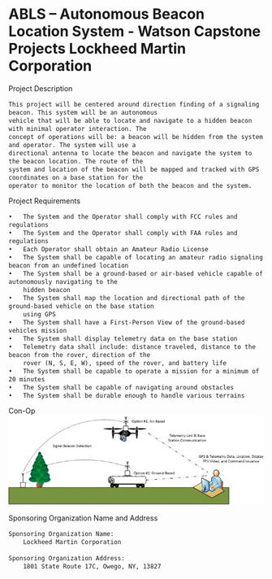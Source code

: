 # ABLS – Autonomous Beacon Location System - Watson Capstone Projects Lockheed Martin Corporation

Project Description

	This project will be centered around direction finding of a signaling beacon. This system will be an autonomous 
	vehicle that will be able to locate and navigate to a hidden beacon with minimal operator interaction. The 
	concept of operations will be: a beacon will be hidden from the system and operator. The system will use a 
	directional antenna to locate the beacon and navigate the system to the beacon location. The route of the
	system and location of the beacon will be mapped and tracked with GPS coordinates on a base station for the 
	operator to monitor the location of both the beacon and the system.

Project Requirements

	•	The System and the Operator shall comply with FCC rules and regulations
	•	The System and the Operator shall comply with FAA rules and regulations
	•	Each Operator shall obtain an Amateur Radio License
	•	The System shall be capable of locating an amateur radio signaling beacon from an undefined location
	•	The System shall be a ground-based or air-based vehicle capable of autonomously navigating to the 
		hidden beacon
	•	The System shall map the location and directional path of the ground-based vehicle on the base station 
		using GPS
	•	The System shall have a First-Person View of the ground-based vehicles mission
	•	The System shall display telemetry data on the base station
	•	Telemetry data shall include: distance traveled, distance to the beacon from the rover, direction of the 
		rover (N, S, E, W), speed of the rover, and battery life
	•	The System shall be capable to operate a mission for a minimum of 20 minutes
	•	The System shall be capable of navigating around obstacles
	•	The System shall be durable enough to handle various terrains
	
Con-Op
![ConOp](images/con-op-v1.JPG) 

Sponsoring Organization Name and Address

	Sponsoring Organization Name:
		Lockheed Martin Corporation
		
	Sponsoring Organization Address:
		1801 State Route 17C, Owego, NY, 13827
